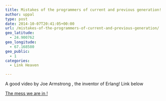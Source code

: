 ```yaml
---
title: Mistakes of the programmers of current and previous generation!
author: uppal
type: post
date: 2014-10-07T20:41:05+00:00
url: /mistakes-of-the-programmers-of-current-and-previous-generation/
geo_latitude:
  - 24.900762
geo_longitude:
  - 67.168580
geo_public:
  - 1
categories:
  - Link Heaven

---
```

A good video by Joe Armstrong , the inventor of Erlang! Link below 

[The mess we are in !][1]

<!-- AdSense Now! Lite: PreFiltered - NoAds [ WP is not in the loop. ] -->

 [1]: http://youtu.be/lKXe3HUG2l4